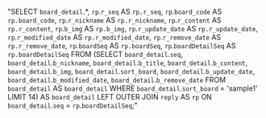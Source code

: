 

"SELECT `board_detail`.*, `rp`.`r_seq` AS `rp.r_seq`, `rp`.`board_code` AS `rp.board_code`, `rp`.`r_nickname` AS `rp.r_nickname`, `rp`.`r_content` AS `rp.r_content`, `rp`.`b_img` AS `rp.b_img`, `rp`.`r_update_date` AS `rp.r_update_date`, `rp`.`r_modified_date` AS `rp.r_modified_date`, `rp`.`r_remove_date` AS `rp.r_remove_date`, `rp`.`boardSeq` AS `rp.boardSeq`, `rp`.`boardDetailSeq` AS `rp.boardDetailSeq` FROM (SELECT `board_detail`.`seq`, `board_detail`.`b_nickname`, `board_detail`.`b_title`, `board_detail`.`b_content`, `board_detail`.`b_img`, `board_detail`.`sort_board`, `board_detail`.`b_update_date`, `board_detail`.`b_modified_date`, `board_detail`.`b_remove_date` 
FROM `board_detail` AS `board_detail` 
WHERE `board_detail`.`sort_board` = 'sample1' LIMIT 14) AS `board_detail` LEFT OUTER JOIN `reply` AS `rp` 
ON `board_detail`.`seq` = `rp`.`boardDetailSeq`;"